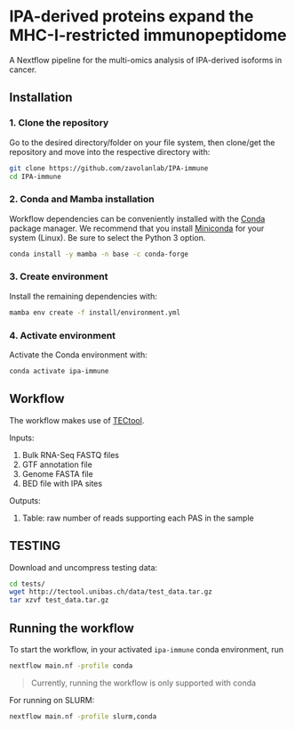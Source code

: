 # IPA-derived proteins expand the MHC-I-restricted immunopeptidome
A Nextflow pipeline for the multi-omics analysis of IPA-derived isoforms in cancer.

## Installation

### 1. Clone the repository

Go to the desired directory/folder on your file system, then clone/get the 
repository and move into the respective directory with:

```bash
git clone https://github.com/zavolanlab/IPA-immune
cd IPA-immune
```

### 2. Conda and Mamba installation

Workflow dependencies can be conveniently installed with the [Conda](https://docs.conda.io/projects/conda/en/stable/)
package manager. We recommend that you install [Miniconda](https://docs.anaconda.com/free/miniconda/miniconda-install/)
for your system (Linux). Be sure to select the Python 3 option. 

```bash
conda install -y mamba -n base -c conda-forge
```

### 3. Create environment

Install the remaining dependencies with:
```bash
mamba env create -f install/environment.yml
```

### 4. Activate environment

Activate the Conda environment with:

```bash
conda activate ipa-immune
```

## Workflow

The workflow makes use of [TECtool](https://github.com/balajtimate/TECtool).

Inputs:
1. Bulk RNA-Seq FASTQ files
2. GTF annotation file
3. Genome FASTA file
4. BED file with IPA sites


Outputs:
1. Table: raw number of reads supporting each PAS in the sample

## TESTING

Download and uncompress testing data:

```bash
cd tests/
wget http://tectool.unibas.ch/data/test_data.tar.gz
tar xzvf test_data.tar.gz
```

## Running the workflow

To start the workflow, in your activated `ipa-immune` conda environment, run

```bash
nextflow main.nf -profile conda
```
> Currently, running the workflow is only supported with conda

For running on SLURM:
```bash
nextflow main.nf -profile slurm,conda
```